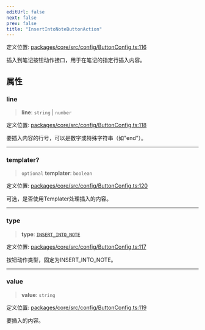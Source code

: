 ```yaml
---
editUrl: false
next: false
prev: false
title: "InsertIntoNoteButtonAction"
---
```


定义位置: [packages/core/src/config/ButtonConfig.ts:116](https://github.com/mProjectsCode/obsidian-meta-bind-plugin/blob/6e87907d27dd07b6437b63c980b11d2bfef62599/packages/core/src/config/ButtonConfig.ts#L116)

插入到笔记按钮动作接口，用于在笔记的指定行插入内容。

## 属性

### line

> **line**: `string` \| `number`

定义位置: [packages/core/src/config/ButtonConfig.ts:118](https://github.com/mProjectsCode/obsidian-meta-bind-plugin/blob/6e87907d27dd07b6437b63c980b11d2bfef62599/packages/core/src/config/ButtonConfig.ts#L118)

要插入内容的行号，可以是数字或特殊字符串（如"end"）。

***

### templater?

> `optional` **templater**: `boolean`

定义位置: [packages/core/src/config/ButtonConfig.ts:120](https://github.com/mProjectsCode/obsidian-meta-bind-plugin/blob/6e87907d27dd07b6437b63c980b11d2bfef62599/packages/core/src/config/ButtonConfig.ts#L120)

可选，是否使用Templater处理插入的内容。

***

### type

> **type**: [`INSERT_INTO_NOTE`](/obsidian-meta-bind-plugin-docs/api/enumerations/buttonactiontype/#insert_into_note)

定义位置: [packages/core/src/config/ButtonConfig.ts:117](https://github.com/mProjectsCode/obsidian-meta-bind-plugin/blob/6e87907d27dd07b6437b63c980b11d2bfef62599/packages/core/src/config/ButtonConfig.ts#L117)

按钮动作类型，固定为INSERT_INTO_NOTE。

***

### value

> **value**: `string`

定义位置: [packages/core/src/config/ButtonConfig.ts:119](https://github.com/mProjectsCode/obsidian-meta-bind-plugin/blob/6e87907d27dd07b6437b63c980b11d2bfef62599/packages/core/src/config/ButtonConfig.ts#L119)

要插入的内容。
